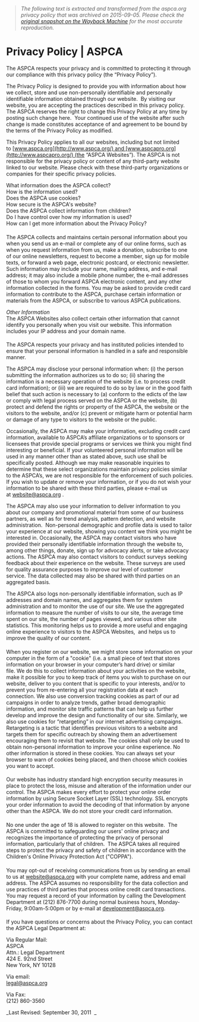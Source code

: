 > *The following text is extracted and transformed from the aspca.org privacy policy that was archived on 2015-09-05. Please check the [original snapshot on the Wayback Machine](https://web.archive.org/web/20150905133017id_/http%3A//www.aspca.org/about-us/privacy-policy) for the most accurate reproduction.*

# Privacy Policy | ASPCA

The ASPCA respects your privacy and is committed to protecting it through our compliance with this privacy policy (the “Privacy Policy”). 

The Privacy Policy is designed to provide you with information about how we collect, store and use non-personally identifiable and personally identifiable information obtained through our website.  By visiting our website, you are accepting the practices described in this privacy policy. The ASPCA reserves the right to change this Privacy Policy at any time by posting such change here.  Your continued use of the website after such change is made constitutes acceptance of and agreement to be bound by the terms of the Privacy Policy as modified.

This Privacy Policy applies to all our websites, including but not limited to [www.aspca.org](http://www.aspca.org/) and [www.aspcapro.org](http://www.aspcapro.org/) (the “ASPCA Websites”). The ASPCA is not responsible for the privacy policy or content of any third-party website linked to our website. Please check with these third-party organizations or companies for their specific privacy policies.

What information does the ASPCA collect?   
How is the information used?   
Does the ASPCA use cookies?   
How secure is the ASPCA's website?   
Does the ASPCA collect information from children?   
Do I have control over how my information is used?   
How can I get more information about the Privacy Policy?

#### 

The ASPCA collects and maintains certain personal information about you when you send us an e-mail or complete any of our online forms, such as when you request information from us, make a donation, subscribe to one of our online newsletters, request to become a member, sign up for mobile texts, or forward a web page, electronic postcard, or electronic newsletter.  Such information may include your name, mailing address, and e-mail address; it may also include a mobile phone number, the e-mail addresses of those to whom you forward ASPCA electronic content, and any other information collected in the forms. You may be asked to provide credit card information to contribute to the ASPCA, purchase certain information or materials from the ASPCA, or subscribe to various ASPCA publications.

 _Other Information_  
The ASPCA Websites also collect certain other information that cannot identify you personally when you visit our website. This information includes your IP address and your domain name.

#### 

The ASPCA respects your privacy and has instituted policies intended to ensure that your personal information is handled in a safe and responsible manner.

The ASPCA may disclose your personal information when: (i) the person submitting the information authorizes us to do so; (ii) sharing the information is a necessary operation of the website (i.e. to process credit card information); or (iii) we are required to do so by law or in the good faith belief that such action is necessary to (a) conform to the edicts of the law or comply with legal process served on the ASPCA or the website, (b) protect and defend the rights or property of the ASPCA, the website or the visitors to the website, and/or (c) prevent or mitigate harm or potential harm or damage of any type to visitors to the website or the public.

Occasionally, the ASPCA may make your information, excluding credit card information, available to ASPCA’s affiliate organizations or to sponsors or licensees that provide special programs or services we think you might find interesting or beneficial. If your volunteered personal information will be used in any manner other than as stated above, such use shall be specifically posted. Although we may make reasonable inquiries to determine that these select organizations maintain privacy policies similar to the ASPCA’s, we are not responsible for the enforcement of such policies. If you wish to update or remove your information, or if you do not wish your information to be shared with these third parties, please e-mail us at [website@aspca.org](mailto:website@aspca.org) .

The ASPCA may also use your information to deliver information to you about our company and promotional material from some of our business partners, as well as for trend analysis, pattern detection, and website administration.  Non-personal demographic and profile data is used to tailor your experience at our website, showing you content we think you might be interested in. Occasionally, the ASPCA may contact visitors who have provided their personally identifiable information through the website to, among other things, donate, sign up for advocacy alerts, or take advocacy actions. The ASPCA may also contact visitors to conduct surveys seeking feedback about their experience on the website. These surveys are used for quality assurance purposes to improve our level of customer service. The data collected may also be shared with third parties on an aggregated basis.

The ASPCA also logs non-personally identifiable information, such as IP addresses and domain names, and aggregates them for system administration and to monitor the use of our site. We use the aggregated information to measure the number of visits to our site, the average time spent on our site, the number of pages viewed, and various other site statistics. This monitoring helps us to provide a more useful and engaging online experience to visitors to the ASPCA Websites,  and helps us to improve the quality of our content.

#### 

When you register on our website, we might store some information on your computer in the form of a "cookie" (i.e. a small piece of text that stores information on your browser in your computer’s hard drive) or similar file. We do this to collect information about your activities on the website, make it possible for you to keep track of items you wish to purchase on our website, deliver to you content that is specific to your interests, and/or to prevent you from re-entering all your registration data at each connection. We also use conversion tracking cookies as part of our ad campaigns in order to analyze trends, gather broad demographic information, and monitor site traffic patterns that can help us further develop and improve the design and functionality of our site. Similarly, we also use cookies for “retargeting” in our internet advertising campaigns. Retargeting is a tactic that identifies previous visitors to a website and targets them for specific outreach by showing them an advertisement encouraging them to revisit that website. The cookies shall only be used to obtain non-personal information to improve your online experience. No other information is stored in these cookies. You can always set your browser to warn of cookies being placed, and then choose which cookies you want to accept.

#### 

Our website has industry standard high encryption security measures in place to protect the loss, misuse and alteration of the information under our control. The ASPCA makes every effort to protect your online order information by using Secure Socket Layer (SSL) technology. SSL encrypts your order information to avoid the decoding of that information by anyone other than the ASPCA. We do not store your credit card information.

#### 

No one under the age of 18 is allowed to register on this website.  The ASPCA is committed to safeguarding our users' online privacy and recognizes the importance of protecting the privacy of personal information, particularly that of children.  The ASPCA takes all required steps to protect the privacy and safety of children in accordance with the Children's Online Privacy Protection Act ("COPPA").

#### 

You may opt-out of receiving communications from us by sending an email to us at [website@aspca.org](mailto:website@aspca.org) with your complete name, address and email address. The ASPCA assumes no responsibility for the data collection and use practices of third parties that process online credit card transactions.  You may request a record of your information by calling the Development Department at (212) 876-7700 during normal business hours, Monday-Friday, 9:00am-5:00pm or by e-mail at [development@aspca.org](mailto:development@aspca.org).

#### 

If you have questions or concerns about the Privacy Policy, you can contact the ASPCA Legal Department at:

Via Regular Mail:   
ASPCA   
Attn.: Legal Department   
424 E. 92nd Street   
New York, NY 10128

Via email:   
[legal@aspca.org](mailto:legal@aspca.org)

Via Fax:   
(212) 860-3560

 _Last Revised: September 30, 2011  _
